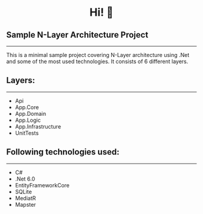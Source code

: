 <h1 align="center"> Hi! 👋 </h1>

## Sample N-Layer Architecture Project
----------
This is a minimal sample project covering N-Layer architecture using .Net and some of the most used technologies. It consists of 6 different layers.

## Layers:
----------

- Api
- App.Core
- App.Domain
- App.Logic
- App.Infrastructure
- UnitTests

## Following technologies used:
----------

- C#
- .Net 6.0
- EntityFrameworkCore
- SQLite
- MediatR
- Mapster
